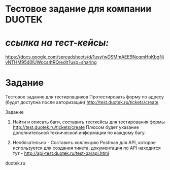 # Тестовое задание для компании DUOTEK
# *ссылка на тест-кейсы:*  
https://docs.google.com/spreadsheets/d/1usyfwDSMmAEE9NeqmHpKbgNjvNTHM95d0lUWocs4tRQ/edit?usp=sharing


# Задание
Тестовое задание для тестировщиков
Протестировать форму по адресу (будет доступна после авторизации) http://test.duotek.ru/tickets/create

Задание
1) Найти и описать баги, составить тесткейсы для тестирования формы http://test.duotek.ru/tickets/create
Плюсом будет указание дополнительной технической информации по каждому багу.

2) Необязательно - Составить коллекцию Postman для API, которое используется для создания тикета, документация по API находится тут - http://api-test.duotek.ru/test-qa/api.html

duotek.ru

